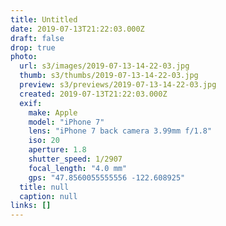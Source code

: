 ```yaml
---
title: Untitled
date: 2019-07-13T21:22:03.000Z
draft: false
drop: true
photo:
  url: s3/images/2019-07-13-14-22-03.jpg
  thumb: s3/thumbs/2019-07-13-14-22-03.jpg
  preview: s3/previews/2019-07-13-14-22-03.jpg
  created: 2019-07-13T21:22:03.000Z
  exif:
    make: Apple
    model: "iPhone 7"
    lens: "iPhone 7 back camera 3.99mm f/1.8"
    iso: 20
    aperture: 1.8
    shutter_speed: 1/2907
    focal_length: "4.0 mm"
    gps: "47.8560055555556 -122.608925"
  title: null
  caption: null
links: []
---
```

